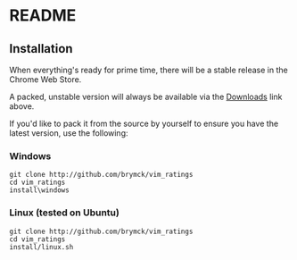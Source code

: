 README
======


Installation
------------

When everything's ready for prime time, there will be a stable release in the
Chrome Web Store.

A packed, unstable version will always be available via the
[Downloads](https://github.com/brymck/vim_ratings/archives/master) link above.

If you'd like to pack it from the source by yourself to ensure you have the
latest version, use the following:

### Windows

    git clone http://github.com/brymck/vim_ratings
    cd vim_ratings
    install\windows

### Linux (tested on Ubuntu)

    git clone http://github.com/brymck/vim_ratings
    cd vim_ratings
    install/linux.sh
